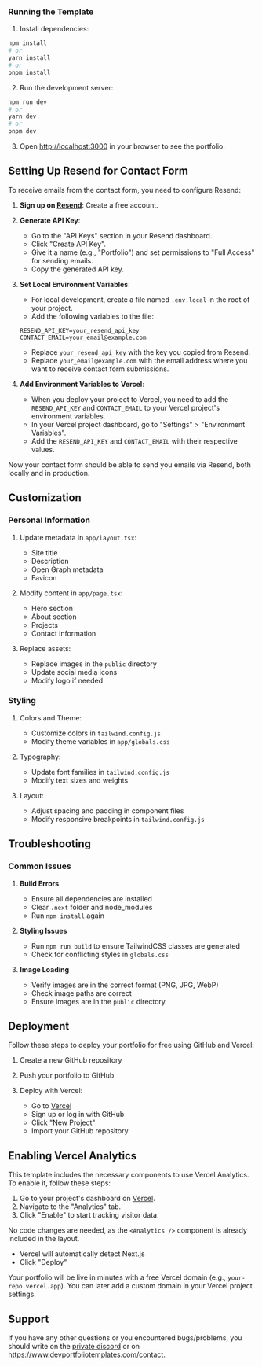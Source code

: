 ### Running the Template

1. Install dependencies:

```bash
npm install
# or
yarn install
# or
pnpm install
```

2. Run the development server:

```bash
npm run dev
# or
yarn dev
# or
pnpm dev
```

3. Open [http://localhost:3000](http://localhost:3000) in your browser to see the portfolio.

## Setting Up Resend for Contact Form

To receive emails from the contact form, you need to configure Resend:

1.  **Sign up on [Resend](https://resend.com/)**: Create a free account.

2.  **Generate API Key**:
    - Go to the "API Keys" section in your Resend dashboard.
    - Click "Create API Key".
    - Give it a name (e.g., "Portfolio") and set permissions to "Full Access" for sending emails.
    - Copy the generated API key.

3.  **Set Local Environment Variables**:
    - For local development, create a file named `.env.local` in the root of your project.
    - Add the following variables to the file:

    ```
    RESEND_API_KEY=your_resend_api_key
    CONTACT_EMAIL=your_email@example.com
    ```

    - Replace `your_resend_api_key` with the key you copied from Resend.
    - Replace `your_email@example.com` with the email address where you want to receive contact form submissions.

4.  **Add Environment Variables to Vercel**:
    - When you deploy your project to Vercel, you need to add the `RESEND_API_KEY` and `CONTACT_EMAIL` to your Vercel project's environment variables.
    - In your Vercel project dashboard, go to "Settings" > "Environment Variables".
    - Add the `RESEND_API_KEY` and `CONTACT_EMAIL` with their respective values.

Now your contact form should be able to send you emails via Resend, both locally and in production.

## Customization

### Personal Information

1. Update metadata in `app/layout.tsx`:
   - Site title
   - Description
   - Open Graph metadata
   - Favicon

2. Modify content in `app/page.tsx`:
   - Hero section
   - About section
   - Projects
   - Contact information

3. Replace assets:
   - Replace images in the `public` directory
   - Update social media icons
   - Modify logo if needed

### Styling

1. Colors and Theme:
   - Customize colors in `tailwind.config.js`
   - Modify theme variables in `app/globals.css`

2. Typography:
   - Update font families in `tailwind.config.js`
   - Modify text sizes and weights

3. Layout:
   - Adjust spacing and padding in component files
   - Modify responsive breakpoints in `tailwind.config.js`

## Troubleshooting

### Common Issues

1. **Build Errors**
   - Ensure all dependencies are installed
   - Clear `.next` folder and node_modules
   - Run `npm install` again

2. **Styling Issues**
   - Run `npm run build` to ensure TailwindCSS classes are generated
   - Check for conflicting styles in `globals.css`

3. **Image Loading**
   - Verify images are in the correct format (PNG, JPG, WebP)
   - Check image paths are correct
   - Ensure images are in the `public` directory

## Deployment

Follow these steps to deploy your portfolio for free using GitHub and Vercel:

1. Create a new GitHub repository

2. Push your portfolio to GitHub

3. Deploy with Vercel:
   - Go to [Vercel](https://vercel.com)
   - Sign up or log in with GitHub
   - Click "New Project"
   - Import your GitHub repository

## Enabling Vercel Analytics

This template includes the necessary components to use Vercel Analytics. To enable it, follow these steps:

1.  Go to your project's dashboard on [Vercel](https://vercel.com).
2.  Navigate to the "Analytics" tab.
3.  Click "Enable" to start tracking visitor data.

No code changes are needed, as the `<Analytics />` component is already included in the layout.

- Vercel will automatically detect Next.js
- Click "Deploy"

Your portfolio will be live in minutes with a free Vercel domain (e.g., `your-repo.vercel.app`). You can later add a custom domain in your Vercel project settings.

## Support

If you have any other questions or you encountered bugs/problems, you should write on the [private discord](https://discord.gg/WUCVGW72xd) or on https://www.devportfoliotemplates.com/contact.
